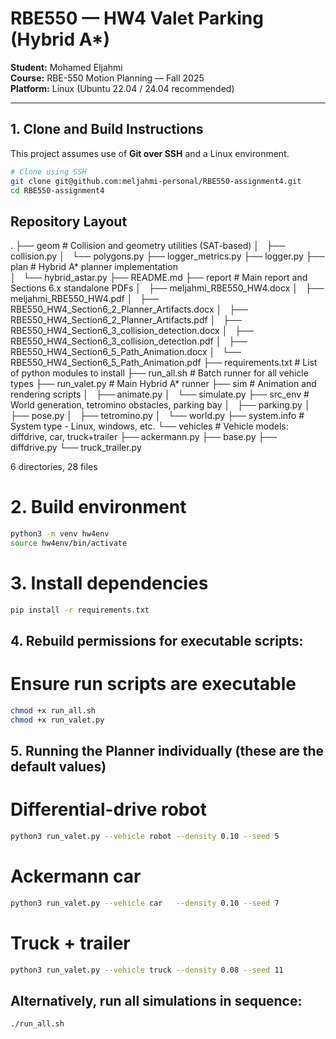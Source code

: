 # RBE550 — HW4 Valet Parking (Hybrid A*)

**Student:** Mohamed Eljahmi  
**Course:** RBE-550 Motion Planning — Fall 2025  
**Platform:** Linux (Ubuntu 22.04 / 24.04 recommended)

---

## 1. Clone and Build Instructions

This project assumes use of **Git over SSH** and a Linux environment.

```bash
# Clone using SSH
git clone git@github.com:meljahmi-personal/RBE550-assignment4.git
cd RBE550-assignment4
```

## Repository Layout
.
├── geom                        # Collision and geometry utilities (SAT-based)
│   ├── collision.py
│   └── polygons.py
├── logger_metrics.py
├── logger.py
├── plan                        # Hybrid A* planner implementation                       
│   └── hybrid_astar.py
├── README.md
├── report                      # Main report and Sections 6.x standalone PDFs
│   ├── meljahmi_RBE550_HW4.docx
│   ├── meljahmi_RBE550_HW4.pdf
│   ├── RBE550_HW4_Section6_2_Planner_Artifacts.docx
│   ├── RBE550_HW4_Section6_2_Planner_Artifacts.pdf
│   ├── RBE550_HW4_Section6_3_collision_detection.docx
│   ├── RBE550_HW4_Section6_3_collision_detection.pdf
│   ├── RBE550_HW4_Section6_5_Path_Animation.docx
│   └── RBE550_HW4_Section6_5_Path_Animation.pdf
├── requirements.txt            # List of python modules to install
├── run_all.sh                  # Batch runner for all vehicle types
├── run_valet.py                # Main Hybrid A* runner
├── sim                         # Animation and rendering scripts
│   ├── animate.py
│   └── simulate.py
├── src_env                     # World generation, tetromino obstacles, parking bay
│   ├── parking.py
│   ├── pose.py
│   ├── tetromino.py
│   └── world.py
├── system.info                 # System type - Linux, windows, etc.
└── vehicles                    # Vehicle models: diffdrive, car, truck+trailer
    ├── ackermann.py
    ├── base.py
    ├── diffdrive.py
    └── truck_trailer.py

6 directories, 28 files


# 2. Build environment
```bash
python3 -m venv hw4env
source hw4env/bin/activate
```

# 3. Install dependencies
```bash
pip install -r requirements.txt
```

## 4. Rebuild permissions for executable scripts:
# Ensure run scripts are executable
```bash
chmod +x run_all.sh
chmod +x run_valet.py
```

## 5. Running the Planner individually (these are the default values)
# Differential-drive robot
```bash
python3 run_valet.py --vehicle robot --density 0.10 --seed 5
```

# Ackermann car
```bash
python3 run_valet.py --vehicle car   --density 0.10 --seed 7
```
# Truck + trailer
```bash
python3 run_valet.py --vehicle truck --density 0.08 --seed 11
```

## Alternatively, run all simulations in sequence:
```bash
./run_all.sh
```

